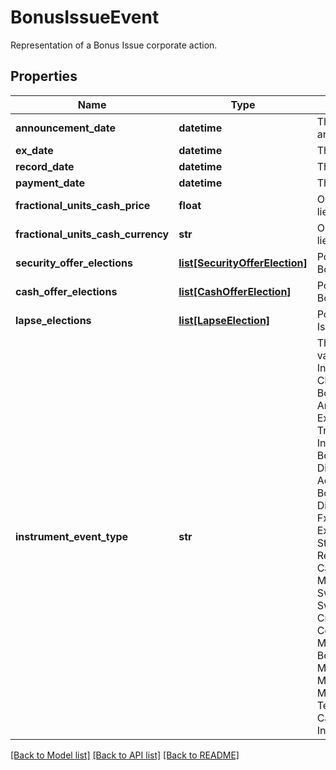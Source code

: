# BonusIssueEvent

Representation of a Bonus Issue corporate action.

## Properties
Name | Type | Description | Notes
------------ | ------------- | ------------- | -------------
**announcement_date** | **datetime** | The date the Bonus Issue is announced. | [optional] 
**ex_date** | **datetime** | The ex-date of the Bonus Issue. | 
**record_date** | **datetime** | The record date of the Bonus Issue. | [optional] 
**payment_date** | **datetime** | The date the Bonus Issue is executed. | 
**fractional_units_cash_price** | **float** | Optional. Used in calculating cash-in-lieu of fractional shares. | [optional] 
**fractional_units_cash_currency** | **str** | Optional. Used in calculating cash-in-lieu of fractional shares. | [optional] 
**security_offer_elections** | [**list[SecurityOfferElection]**](SecurityOfferElection.md) | Possible SecurityElections for this Bonus Issue event, if any. | [optional] 
**cash_offer_elections** | [**list[CashOfferElection]**](CashOfferElection.md) | Possible CashOfferElections for this Bonus Issue event, if any. | [optional] 
**lapse_elections** | [**list[LapseElection]**](LapseElection.md) | Possible LapseElections for this Bonus Issue event, if any. | [optional] 
**instrument_event_type** | **str** | The Type of Event. The available values are: TransitionEvent, InformationalEvent, OpenEvent, CloseEvent, StockSplitEvent, BondDefaultEvent, CashDividendEvent, AmortisationEvent, CashFlowEvent, ExerciseEvent, ResetEvent, TriggerEvent, RawVendorEvent, InformationalErrorEvent, BondCouponEvent, DividendReinvestmentEvent, AccumulationEvent, BondPrincipalEvent, DividendOptionEvent, MaturityEvent, FxForwardSettlementEvent, ExpiryEvent, ScripDividendEvent, StockDividendEvent, ReverseStockSplitEvent, CapitalDistributionEvent, SpinOffEvent, MergerEvent, FutureExpiryEvent, SwapCashFlowEvent, SwapPrincipalEvent, CreditPremiumCashFlowEvent, CdsCreditEvent, CdxCreditEvent, MbsCouponEvent, MbsPrincipalEvent, BonusIssueEvent, MbsPrincipalWriteOffEvent, MbsInterestDeferralEvent, MbsInterestShortfallEvent, TenderEvent, CallOnIntermediateSecuritiesEvent, IntermediateSecuritiesDistributionEvent | 

[[Back to Model list]](../README.md#documentation-for-models) [[Back to API list]](../README.md#documentation-for-api-endpoints) [[Back to README]](../README.md)


